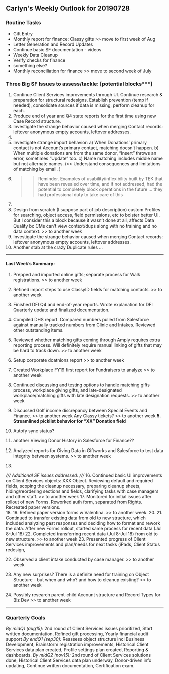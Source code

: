 ## Carlyn's Weekly Outlook for 20190728
### Routine Tasks
* Gift Entry
* Monthly report for finance: Classy gifts >> move to first week of Aug
* Letter Generation and Record Updates
* Continue basic SF documentation - videos
* Weekly Data Cleanup
* Verify checks for finance
* something else?
* Monthly reconciliation for finance  >> move to second week of July

### Three Big SF Issues to assess/tackle: [potential blocks***]
1. Continue Client Services improvements through UI.  Continue research & preparation for structural redesigns.  Establish prevention (temp if needed), consolidate sources if data is missing, perform cleanup for each.
2. Produce end of year and Q4 state reports for the first time using new Case Record structure.
3. Investigate the strange behavior caused when merging Contact records: leftover anonymous empty accounts, leftover addresses.
4. 
5. Investigate strange import behavior: a) When Donations’ primary contact is not Account’s primary contact, matching doesn’t happen.  b) When multiple donations are from the same donor, “Insert” throws an error, sometimes “Update” too.  c) Name matching includes middle name but not alternate names.  (>> Understand consequences and limitations of matching by email. )
6. > > Reminder.  Examples of usability/inflexibility built by TEK that have been revealed over time, and if not addressed, had the potential to completely block operations in the future … they had professional duty to take care of this
7. 
8. Design from scratch (I suppose part of job description) custom Profiles for searching, object access, field permissions, etc to bolster better UI.  But I consider this a block because it wasn’t done at all, affects Data Quality bc CMs can’t view context/dups along with no training and no data context. >> to another week
9. Investigate the strange behavior caused when merging Contact records: leftover anonymous empty accounts, leftover addresses.
10. Another stab at the crazy Duplicate rules …

- - - -
#### Last Week’s Summary:
1. Prepped and imported online gifts; separate process for Walk registrations.  >> to another week
2. Refined import steps to use ClassyID fields for matching contacts.  >> to another week
3. Finished DFI Q4 and end-of-year reports.  Wrote explanation for DFI Quarterly update and finalized documentation.  
4. Compiled DHS report.  Compared numbers pulled from Salesforce against manually tracked numbers from Clinic and Intakes.  Reviewed other outstanding items.  
5. Reviewed whether matching gifts coming through Amply requires extra reporting process.  Will definitely require manual linking of gifts that may be hard to track down.  >> to another week
6. Setup corporate doatnions report >> to another week
7. Created Workplace FY19 first report for Fundraisers to analyze >> to another week


7. Continued discussing and testing options to handle matching gifts process, workplace giving gifts, and late-designated workplace/matching gifts with late designation requests. >> to another week
8. Discussed Golf income discrepancy between Special Events and Finance.  >> to another week
Any Classy tickets?  >> to another week
**5. Streamlined picklist behavior for “XX” Donation field**
11. Autofy sync status?
12. another Viewing Donor History in Salesforce for Finance??
13. Analyzed reports for Giving Data in Giftworks and Salesforce to test data integrity between systems.  >> to another week
14. 

*/// Additional SF issues addressed: ///*
16. Continued basic UI improvements on Client Services objects: XXX Object.  Reviewing default and required fields, scoping the cleanup necessary, preparing cleanup sheets, hiding/reordering sections and fields, clarifying tasks with case managers and other staff.  >> to another week
17. Monitored for initial issues after rollout of new Forms.   Reworked auth form, separated from Rights.  Recreated paper versions.  
18. 
19. Refined paper version forms w Valentina. >> to another week.
20. 
21. Continued to transfer existing data from old to new structure, which included analyzing past responses and deciding how to format and rework the data.  After new Forms rollout, started same process for recent data (Jul 8-Jul 18)
22. Completed transferring recent data (Jul 8-Jul 18) from old to new structure.  >> to another week
23. Presented progress of Client Services improvements and plan/needs for next tasks (iPads, Client Status redesign, 

22. Observed a client intake conducted by case manager. >> to another week

22. Any new surprises?  There is a definite need for training on Object Structure - but when and who?  and how to cleanup existing?  >> to another week
23. Possibly research parent-child Account structure and Record Types for Biz Dev >> to another week

- - - -
### Quarterly Goals
*By midQ1 (aug15):* 2nd round of Client Services issues prioritized, Start written documentation, Refined gift processing, Yearly financial audit support
*By endQ1 (sep30):* Reassess object structure incl Business Development, Brainstorm registration improvements, Historical Client Services data plan created, Profile settings plan created, Reporting & dashboards.
*By midQ2 (nov15):* 2nd round of Client Services solutions done, Historical Client Services data plan underway, Donor-driven info updating, Continue written documentation, Certification exam.
